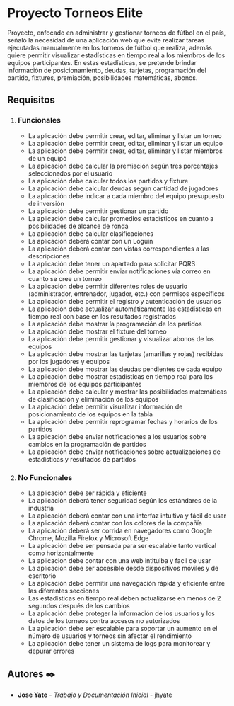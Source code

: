 # Proyecto Torneos Elite

Proyecto, enfocado en administrar y gestionar torneos de fútbol en el país, señaló la necesidad de una aplicación web que evite realizar tareas ejecutadas manualmente en los torneos de fútbol que realiza, además quiere permitir visualizar estadísticas en tiempo real a los miembros de los equipos participantes. En estas estadísticas, se pretende brindar información de posicionamiento, deudas, tarjetas, programación del partido, fixtures, premiación, posibilidades matemáticas, abonos.


## Requisitos
1. ### Funcionales
   - La aplicación debe permitir crear, editar, eliminar y listar un torneo
   - La aplicación debe permitir crear, editar, eliminar y listar un equipo
   - La aplicación debe permitir crear, editar, eliminar y listar miembros de un equipó
   - La aplicación debe calcular la premiación según tres porcentajes seleccionados por el usuario
   - La aplicación debe calcular todos los partidos y fixture
   - La aplicación debe calcular deudas según cantidad de jugadores
   - La aplicación debe indicar a cada miembro del equipo presupuesto de inversión
   - La aplicación debe permitir gestionar un partido
   - La aplicación debe calcular promedios estadísticos en cuanto a posibilidades de alcance de ronda
   - La aplicación debe calcular clasificaciones
   - La aplicación deberá contar con un Loguin
   - La aplicación deberá contar con vistas correspondientes a las descripciones
   - La aplicación debe tener un apartado para solicitar PQRS
   - La aplicación debe permitir enviar notificaciones vía correo en cuanto se cree un torneo
   - La aplicación debe permitir diferentes roles de usuario (administrador, entrenador, jugador, etc.) con permisos específicos
   - La aplicación debe permitir el registro y autenticación de usuarios
   - La aplicación debe actualizar automáticamente las estadísticas en tiempo real con base en los resultados registrados
   - La aplicación debe mostrar la programación de los partidos
   - La aplicación debe mostrar el fixture del torneo
   - La aplicación debe permitir gestionar y visualizar abonos de los equipos
   - La aplicación debe mostrar las tarjetas (amarillas y rojas) recibidas por los jugadores y equipos
   - La aplicación debe mostrar las deudas pendientes de cada equipo
   - La aplicación debe mostrar estadísticas en tiempo real para los miembros de los equipos participantes
   - La aplicación debe calcular y mostrar las posibilidades matemáticas de clasificación y eliminación de los equipos
   - La aplicación debe permitir visualizar información de posicionamiento de los equipos en la tabla
   - La aplicación debe permitir reprogramar fechas y horarios de los partidos
   - La aplicación debe enviar notificaciones a los usuarios sobre cambios en la programación de partidos
   - La aplicación debe enviar notificaciones sobre actualizaciones de estadísticas y resultados de partidos

2. ### No Funcionales
   - La aplicación debe ser rápida y eficiente
   - La aplicación deberá tener seguridad según los estándares de la industria
   - La aplicación deberá contar con una interfaz intuitiva y fácil de usar
   - La aplicación deberá contar con los colores de la compañía
   - La aplicación deberá ser corrida en navegadores como Google Chrome, Mozilla Firefox y Microsoft Edge
   - La aplicación debe ser pensada para ser escalable tanto vertical como horizontalmente
   - La aplicacion debe contar con una web intituiba y facil de usar
   - La aplicación debe ser accesible desde dispositivos móviles y de escritorio
   - La aplicación debe permitir una navegación rápida y eficiente entre las diferentes secciones
   - Las estadísticas en tiempo real deben actualizarse en menos de 2 segundos después de los cambios
   - La aplicación debe proteger la información de los usuarios y los datos de los torneos contra accesos no autorizados
   - La aplicación debe ser escalable para soportar un aumento en el número de usuarios y torneos sin afectar el rendimiento
   - La aplicación debe tener un sistema de logs para monitorear y depurar errores

## Autores ✒️
* **Jose Yate** - *Trabajo y Documentación Inicial* - [jhyate](https://github.com/jhyate)






